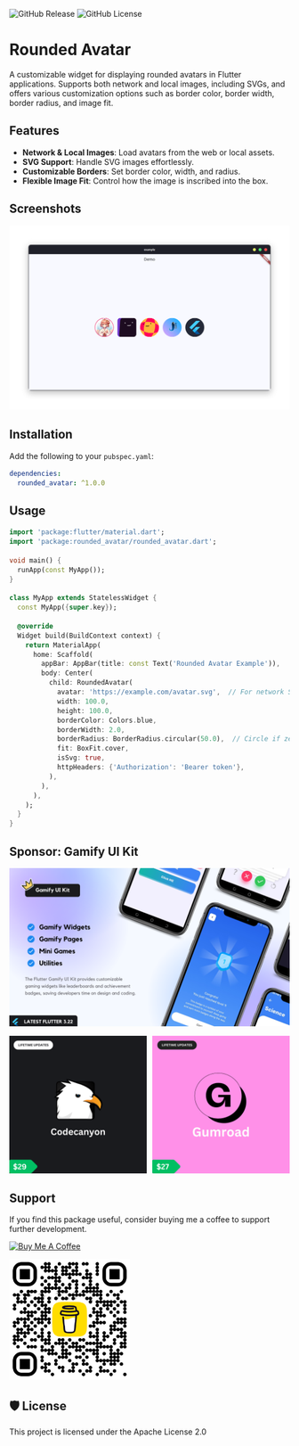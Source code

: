 ![GitHub Release](https://img.shields.io/github/v/release/joukhar/flutter_packages/tree/main/rounded_avatar)
![GitHub License](https://img.shields.io/github/license/joukhar/flutter_packages/tree/main/rounded_avatar)

# Rounded Avatar

A customizable widget for displaying rounded avatars in Flutter applications. Supports both network and local images, including SVGs, and offers various customization options such as border color, border width, border radius, and image fit.

## Features

- **Network & Local Images**: Load avatars from the web or local assets.
- **SVG Support**: Handle SVG images effortlessly.
- **Customizable Borders**: Set border color, width, and radius.
- **Flexible Image Fit**: Control how the image is inscribed into the box.

## Screenshots

<img src="./screenshots/preview.png" alt="project-preview" title="project-preview">

## Installation

Add the following to your `pubspec.yaml`:
```yaml
dependencies:
  rounded_avatar: ^1.0.0
```

## Usage

```dart
import 'package:flutter/material.dart';
import 'package:rounded_avatar/rounded_avatar.dart';

void main() {
  runApp(const MyApp());
}

class MyApp extends StatelessWidget {
  const MyApp({super.key});

  @override
  Widget build(BuildContext context) {
    return MaterialApp(
      home: Scaffold(
        appBar: AppBar(title: const Text('Rounded Avatar Example')),
        body: Center(
          child: RoundedAvatar(
            avatar: 'https://example.com/avatar.svg',  // For network SVG
            width: 100.0,
            height: 100.0,
            borderColor: Colors.blue,
            borderWidth: 2.0,
            borderRadius: BorderRadius.circular(50.0),  // Circle if zero, otherwise rectangle
            fit: BoxFit.cover,
            isSvg: true,
            httpHeaders: {'Authorization': 'Bearer token'},
          ),
        ),
      ),
    );
  }
}
```

## Sponsor: Gamify UI Kit

<a href="https://www.buymeacoffee.com/joukhar" target="_blank"><img src="../assets/sponsor/gamify-ui-kit.png" alt="Gamify UI Kit" ></a>

<div style="display: flex; justify-content: center; align-items: center; gap: 10px;">
    <a href="https://codecanyon.net/item/gamify-ui-kit-flutter-ui-kit/52802872" target="_blank" style="flex: 1;">
        <img src="../assets/sponsor/codecanyon.png" alt="Buy Me A Coffee" style="width: 100%; height: auto;">
    </a>
    <a href="https://joukhar.gumroad.com/l/gamify-ui-kit" target="_blank" style="flex: 1;">
        <img src="../assets/sponsor/gumroad.png" alt="Buy Me A Coffee" style="width: 100%; height: auto;">
    </a>
</div>

## Support

If you find this package useful, consider buying me a coffee to support further development.

<a href="https://www.buymeacoffee.com/joukhar" target="_blank"><img src="https://cdn.buymeacoffee.com/buttons/v2/default-yellow.png" alt="Buy Me A Coffee" style="height: 60px !important;width: 217px !important;" ></a>

<a href="https://www.buymeacoffee.com/joukhar" target="_blank"><img src="../assets/buymecoffee_qr.png" alt="Buy Me A Coffee" style="width: 217px !important;" ></a>

## 🛡️ License

This project is licensed under the Apache License 2.0